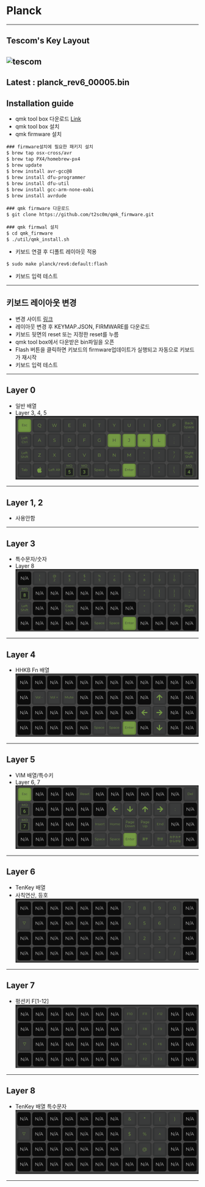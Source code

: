 # Planck 
---
## Tescom's Key Layout
![tescom](https://en.gravatar.com/userimage/96759029/aa4308f795041de37cc2fedf0d1071ca?size=128)
---
Latest : planck_rev6_00005.bin
---

## Installation guide
- qmk tool box 다운로드 [Link](https://github.com/qmk/qmk_toolbox/releases/tag/0.0.18)
- qmk tool box 설치
- qmk firmware 설치 
```shell
### firmware설치에 필요한 패키지 설치
$ brew tap osx-cross/avr
$ brew tap PX4/homebrew-px4
$ brew update
$ brew install avr-gcc@8
$ brew install dfu-programmer
$ brew install dfu-util
$ brew install gcc-arm-none-eabi
$ brew install avrdude

### qmk firmware 다운로드
$ git clone https://github.com/t2sc0m/qmk_firmware.git 

### qmk firmwal 설치
$ cd qmk_firmware
$ ./util/qmk_install.sh
``` 
- 키보드 연결 후 디폴트 레이아웃 적용
```shell
$ sudo make planck/rev6:default:flash
```
- 키보드 입력 테스트
---

## 키보드 레이아웃 변경
- 변경 사이트 [링크](https://config.qmk.fm/#/planck/rev6/LAYOUT_ortho_4x12)
- 레이아웃 변경 후 KEYMAP.JSON, FIRMWARE를 다운로드
- 키보드 뒷면의 reset 또는 지정한 reset를 누름
- qmk tool box에서 다운받은 bin파일을 오픈
- Flash 버튼을 클릭하면 키보드의 firmware업데이트가 실행되고 자동으로 키보드가 재시작
- 키보드 입력 테스트
---


## Layer 0
- 일반 배열 
- Layer 3, 4, 5
![Layer 0](./images/L0.png)
---

## Layer 1, 2
- 사용안함
---

## Layer 3
- 특수문자/숫자
- Layer 8
![Layer 3](./images/L3.png)
---

## Layer 4
- HHKB Fn 배열
![Layer 4](./images/L4.png)
---

## Layer 5
- VIM 배열/특수키
- Layer 6, 7
![Layer 5](./images/L5.png)
---

## Layer 6
- TenKey 배열
- 사칙연산, 등호
![Layer 6](./images/L6.png)
---

## Layer 7
- 펑션키 F[1-12]
![Layer 7](./images/L7.png)
---

## Layer 8
- TenKey 배열 특수문자
![Layer 8](./images/L8.png)
---
